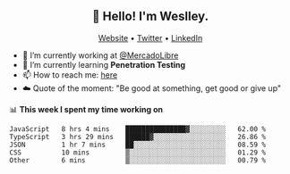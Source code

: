 <h2 align="center">👋 Hello! I'm Weslley.</h2>
<p align="center">
  <a href="http://weslleyneri.com.br">Website</a> •
  <a href="https://twitter.com/Weslley_Neri">Twitter</a> •
  <a href="https://www.linkedin.com/in/weslley-neri-3658908b">LinkedIn</a>
</p>


- 🔭 I’m currently working at [@MercadoLibre](https://github.com/mercadolibre)
- 🌱 I’m currently learning **Penetration Testing**
- 📫 How to reach me: [here](mailto:weslley39@gmail.com)
- ☁️ Quote of the moment: "Be good at something, get good or give up"

📊 **This week I spent my time working on**
<!--START_SECTION:waka-->
```text
JavaScript   8 hrs 4 mins    ███████████████▓░░░░░░░░░   62.00 % 
TypeScript   3 hrs 29 mins   ██████▓░░░░░░░░░░░░░░░░░░   26.86 % 
JSON         1 hr 7 mins     ██░░░░░░░░░░░░░░░░░░░░░░░   08.59 % 
CSS          10 mins         ▒░░░░░░░░░░░░░░░░░░░░░░░░   01.29 % 
Other        6 mins          ▒░░░░░░░░░░░░░░░░░░░░░░░░   00.79 % 
```
<!--END_SECTION:waka-->

<!-- Inspired by https://github.com/gruselhaus/gruselhaus -->